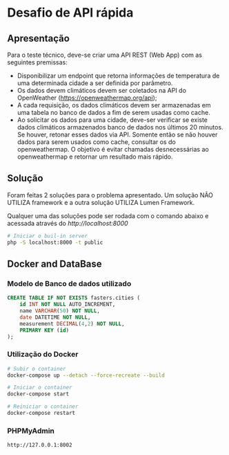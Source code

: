 # **Desafio de API rápida**

## **Apresentação**
Para o teste técnico, deve-se criar uma API REST (Web App) com as seguintes premissas: 
* Disponibilizar um endpoint que retorna informações de temperatura de uma determinada cidade a ser definida por parâmetro.
* Os dados devem climáticos devem ser coletados na API do OpenWeather (https://openweathermap.org/api);
* A cada requisição, os dados climáticos devem ser armazenadas em uma tabela no banco de dados a fim de serem usadas como cache.
* Ao solicitar os dados para uma cidade, deve-ser verificar se existe dados climáticos armazenados banco de dados nos últimos 20 minutos. Se houver, retonar esses dados via API. Somente então se não houver dados para serem usados como cache, consultar os do openweathermap. O objetivo é evitar chamadas desnecessárias ao openweathermap e retornar um resultado mais rápido.

## **Solução**

Foram feitas 2 soluções para o problema apresentado. Um solução NÃO UTILIZA framework e a outra solução UTILIZA Lumen Framework.

Qualquer uma das soluções pode ser rodada com o comando abaixo e acessada através do *http://localhost:8000*

```sh
# Iniciar o buil-in server
php -S localhost:8000 -t public
```



## **Docker and DataBase**
### **Modelo de Banco de dados utilizado**
```sql
CREATE TABLE IF NOT EXISTS fasters.cities (
    id INT NOT NULL AUTO_INCREMENT, 
    name VARCHAR(50) NOT NULL,
    date DATETIME NOT NULL,
    measurement DECIMAL(4,2) NOT NULL, 
    PRIMARY KEY (id)
);
```

### **Utilização do Docker**
```sh
# Subir o container
docker-compose up --detach --force-recreate --build

# Iniciar o container
docker-compose start

# Reiniciar o container
docker-compose restart
```

### **PHPMyAdmin**
`http://127.0.0.1:8002`







